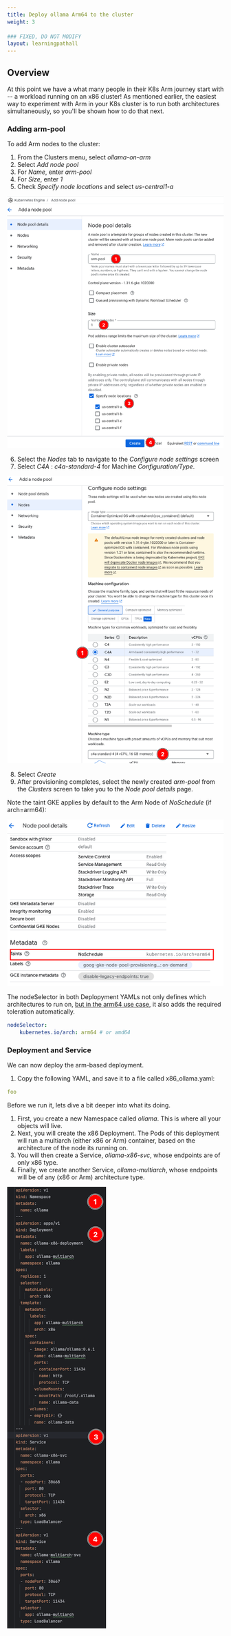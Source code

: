 ```yaml
---
title: Deploy ollama Arm64 to the cluster
weight: 3

### FIXED, DO NOT MODIFY
layout: learningpathall
---
```


## Overview
At this point we have a what many people in their K8s Arm journey start with -- a workload running on an x86 cluster!  As mentioned earlier, the easiest way to experiment with Arm in your K8s cluster is to run both architectures simultaneously, so you'll be shown how to do that next.

### Adding arm-pool
To add Arm nodes to the cluster:

1. From the Clusters menu, select *ollama-on-arm*
2. Select *Add node pool*
3. For *Name*, enter *arm-pool*
4. For *Size*, enter *1*
5. Check *Specify node locations* and select *us-central1-a*

![YAML Overview](images/arm_node_config-1.png)

6. Select the *Nodes* tab to navigate to the *Configure node settings* screen
7. Select *C4A* : *c4a-standard-4* for Machine *Configuration/Type*.

![YAML Overview](images/arm_node_config-2.png)

8. Select *Create*
9. After provisioning completes, select the newly created *arm-pool* from the *Clusters* screen to take you to the *Node pool details* page.

Note the taint GKE applies by default to the Arm Node of *NoSchedule* (if arch=arm64):

![arm node taint](images/taint_on_arm_node.png)

The nodeSelector in both Deplopyment YAMLs not only defines which architectures to run on, [but in the arm64 use case](https://cloud.google.com/kubernetes-engine/docs/how-to/prepare-arm-workloads-for-deployment#schedule-with-node-selector-arm), it also adds the required toleration automatically.


```yaml
nodeSelector:
    kubernetes.io/arch: arm64 # or amd64
```

### Deployment and Service
We can now deploy the arm-based deployment.

1. Copy the following YAML, and save it to a file called x86_ollama.yaml:

```yaml
foo
```
Before we run it, lets dive a bit deeper into what its doing.

1. First, you create a new Namespace called *ollama*.  This is where all your objects will live.
2. Next, you will create the x86 Deployment.  The Pods of this deployment will run a multiarch (either x86 or Arm) container, based on the architecture of the node its running on.
3. You will then create a Service, *ollama-x86-svc*, whose endpoints are of only x86 type.
4. Finally, we create another Service, *ollama-multiarch*, whose endpoints will be of any (x86 or Arm) architecture type.


![YAML Overview](images/x86_deply_yaml.png)
